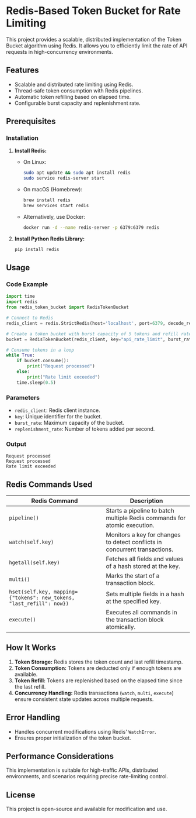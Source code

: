 # Redis-Based Token Bucket for Rate Limiting

This project provides a scalable, distributed implementation of the Token Bucket algorithm using Redis. It allows you to efficiently limit the rate of API requests in high-concurrency environments.

## Features
- Scalable and distributed rate limiting using Redis.
- Thread-safe token consumption with Redis pipelines.
- Automatic token refilling based on elapsed time.
- Configurable burst capacity and replenishment rate.

## Prerequisites

### Installation
1. **Install Redis:**
   - On Linux:
     ```bash
     sudo apt update && sudo apt install redis
     sudo service redis-server start
     ```
   - On macOS (Homebrew):
     ```bash
     brew install redis
     brew services start redis
     ```
   - Alternatively, use Docker:
     ```bash
     docker run -d --name redis-server -p 6379:6379 redis
     ```

2. **Install Python Redis Library:**
   ```bash
   pip install redis
   ```

## Usage

### Code Example
```python
import time
import redis
from redis_token_bucket import RedisTokenBucket

# Connect to Redis
redis_client = redis.StrictRedis(host='localhost', port=6379, decode_responses=True)

# Create a token bucket with burst capacity of 5 tokens and refill rate of 1 token per second
bucket = RedisTokenBucket(redis_client, key="api_rate_limit", burst_rate=5, replenishment_rate=1)

# Consume tokens in a loop
while True:
    if bucket.consume():
        print("Request processed")
    else:
        print("Rate limit exceeded")
    time.sleep(0.5)
```

### Parameters
- `redis_client`: Redis client instance.
- `key`: Unique identifier for the bucket.
- `burst_rate`: Maximum capacity of the bucket.
- `replenishment_rate`: Number of tokens added per second.

### Output
```
Request processed
Request processed
Rate limit exceeded
```

## Redis Commands Used

| Redis Command | Description |
|---------------|-------------|
| `pipeline()` | Starts a pipeline to batch multiple Redis commands for atomic execution. |
| `watch(self.key)` | Monitors a key for changes to detect conflicts in concurrent transactions. |
| `hgetall(self.key)` | Fetches all fields and values of a hash stored at the key. |
| `multi()` | Marks the start of a transaction block. |
| `hset(self.key, mapping={"tokens": new_tokens, "last_refill": now})` | Sets multiple fields in a hash at the specified key. |
| `execute()` | Executes all commands in the transaction block atomically. |

## How It Works
1. **Token Storage:** Redis stores the token count and last refill timestamp.
2. **Token Consumption:** Tokens are deducted only if enough tokens are available.
3. **Token Refill:** Tokens are replenished based on the elapsed time since the last refill.
4. **Concurrency Handling:** Redis transactions (`watch`, `multi`, `execute`) ensure consistent state updates across multiple requests.

## Error Handling
- Handles concurrent modifications using Redis' `WatchError`.
- Ensures proper initialization of the token bucket.

## Performance Considerations
This implementation is suitable for high-traffic APIs, distributed environments, and scenarios requiring precise rate-limiting control.

## License
This project is open-source and available for modification and use.
